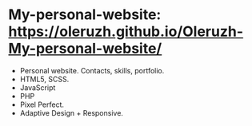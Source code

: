 # My-personal-website: https://oleruzh.github.io/Oleruzh-My-personal-website/
- Personal website. Contacts, skills, portfolio.
- HTML5, SCSS.
- JavaScript
- PHP
- Pixel Perfect.
- Adaptive Design + Responsive.
